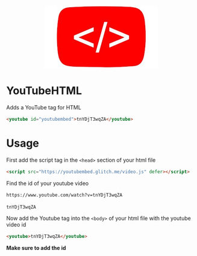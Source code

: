 <p align="center">
  <img src="youtubehtml.jpg">
  
  <h1> YouTubeHTML</h1>
  
</p>

Adds a YouTube tag for HTML

```html
<youtube id="youtubembed">tnYDjT3wqZA</youtube>
```

# Usage
First add the script tag in the `<head>` section of your html file
```html
<script src="https://youtubembed.glitch.me/video.js" defer></script> 
```
Find the id of your youtube video
```
https://www.youtube.com/watch?v=tnYDjT3wqZA

tnYDjT3wqZA
```
Now add the Youtube tag into the `<body>` of your html file with the youtube video id
```html
<youtube>tnYDjT3wqZA</youtube>
```
**Make sure to add the id**
